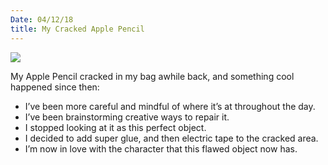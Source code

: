 ```yaml
---
Date: 04/12/18
title: My Cracked Apple Pencil
---
```


![][image-1]

My Apple Pencil cracked in my bag awhile back, and something cool happened since then:

- I’ve been more careful and mindful of where it’s at throughout the day.
- I’ve been brainstorming creative ways to repair it.
- I stopped looking at it as this perfect object.
- I decided to add super glue, and then electric tape to the cracked area.
- I’m now in love with the character that this flawed object now has.

[image-1]:	https://dl.dropboxusercontent.com/s/gbz453cjwff4vxn/IMG_2333.JPG